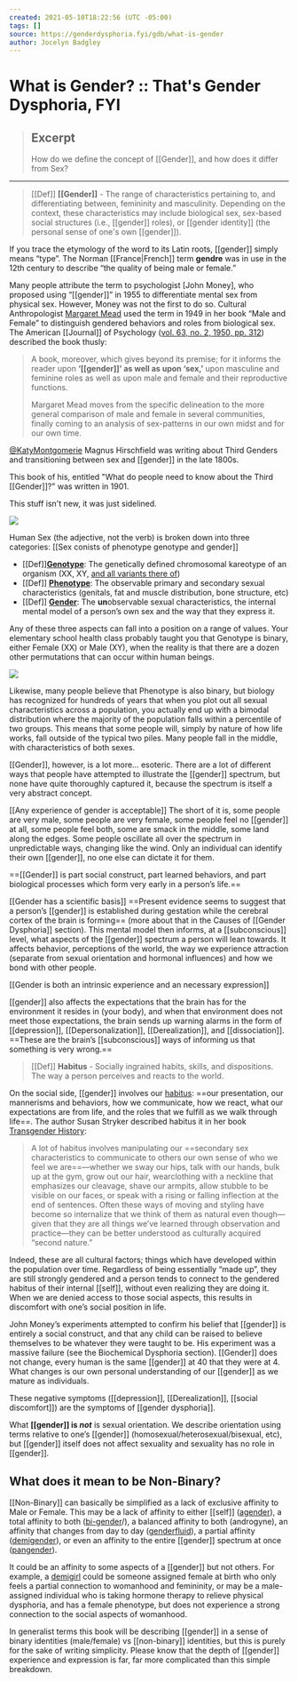```yaml
---
created: 2021-05-10T18:22:56 (UTC -05:00)
tags: []
source: https://genderdysphoria.fyi/gdb/what-is-gender
author: Jocelyn Badgley
---
```


# What is Gender? :: That's Gender Dysphoria, FYI

> ## Excerpt
> How do we define the concept of [[Gender]], and how does it differ from Sex?

---
> [[Def]] **[[Gender]]** - The range of characteristics pertaining to, and differentiating between, femininity and masculinity. Depending on the context, these characteristics may include biological sex, sex-based social structures (i.e., [[gender]] roles), or [[gender identity]] (the personal sense of one's own [[gender]]).

If you trace the etymology of the word to its Latin roots, [[gender]] simply means “type”. The Norman [[France|French]] term **gendre** was in use in the 12th century to describe “the quality of being male or female.”

Many people attribute the term to psychologist [John Money], who proposed using “[[gender]]” in 1955 to differentiate mental sex from physical sex. However, Money was not the first to do so. Cultural Anthropologist [Margaret Mead](https://en.wikipedia.org/wiki/Margaret_Mead) used the term in 1949 in her book “Male and Female” to distinguish gendered behaviors and roles from biological sex. The American [[Journal]] of Psychology ([vol. 63, no. 2, 1950, pp. 312](https://www.jstor.org/stable/1418948)) described the book thusly:

> A book, moreover, which gives beyond its premise; for it informs the reader upon **‘[[gender]]’ as well as upon ‘sex,’** upon masculine and feminine roles as well as upon male and female and their reproductive functions.
> 
> Margaret Mead moves from the specific delineation to the more general comparison of male and female in several communities, finally coming to an analysis of sex-patterns in our own midst and for our own time.


[@KatyMontgomerie](https://twitter.com/KatyMontgomerie) Magnus Hirschfield was writing about Third Genders and transitioning between sex and [[gender]] in the late 1800s.

This book of his, entitled "What do people need to know about the Third [[Gender]]?" was written in 1901.

This stuff isn't new, it was just sidelined.

 [![](https://pbs.twimg.com/media/EQ1IKINWkAAllKR.jpg?name=medium)](https://pbs.twimg.com/media/EQ1IKINWkAAllKR.jpg) 

Human Sex (the adjective, not the verb) is broken down into three categories:
[[Sex conists of phenotype genotype and gender]]
-  [[Def]]**[Genotype](https://en.wikipedia.org/wiki/Genotype)**: The genetically defined chromosomal kareotype of an organism (XX, XY, [and all variants there of](https://twitter.com/sciencevet2/status/1035250518870900737?lang=en))
-  [[Def]] **[Phenotype](https://en.wikipedia.org/wiki/Phenotype)**: The observable primary and secondary sexual characteristics (genitals, fat and muscle distribution, bone structure, etc)
-  [[Def]] **[Gender](https://en.wikipedia.org/wiki/Gender)**: The **un**observable sexual characteristics, the internal mental model of a person’s own sex and the way that they express it.

Any of these three aspects can fall into a position on a range of values. Your elementary school health class probably taught you that Genotype is binary, either Female (XX) or Male (XY), when the reality is that there are a dozen other permutations that can occur within human beings.

 [![](https://genderdysphoria.fyi/gdb/bimodal-0e3e9b4bc1.png)](https://genderdysphoria.fyi/gdb/bimodal-0e3e9b4bc1.png) 

Likewise, many people believe that Phenotype is also binary, but biology has recognized for hundreds of years that when you plot out all sexual characteristics across a population, you actually end up with a bimodal distribution where the majority of the population falls within a percentile of two groups. This means that some people will, simply by nature of how life works, fall outside of the typical two piles. Many people fall in the middle, with characteristics of both sexes.

[[Gender]], however, is a lot more… esoteric. There are a lot of different ways that people have attempted to illustrate the [[gender]] spectrum, but none have quite thoroughly captured it, because the spectrum is itself a very abstract concept.

[[Any experience of gender is acceptable]] The short of it is, some people are very male, some people are very female, some people feel no [[gender]] at all, some people feel both, some are smack in the middle, some land along the edges. Some people oscillate all over the spectrum in unpredictable ways, changing like the wind. Only an individual can identify their own [[gender]], no one else can dictate it for them.

==[[Gender]] is part social construct, part learned behaviors, and part biological processes which form very early in a person’s life.==

[[Gender has a scientific basis]] ==Present evidence seems to suggest that a person’s [[gender]] is established during gestation while the cerebral cortex of the brain is forming== (more about that in the Causes of [[Gender Dysphoria]] section). This mental model then informs, at a [[subconscious]] level, what aspects of the [[gender]] spectrum a person will lean towards. It affects behavior, perceptions of the world, the way we experience attraction (separate from sexual orientation and hormonal influences) and how we bond with other people.

[[Gender is both an intrinsic experience and an necessary expression]]

[[gender]] also affects the expectations that the brain has for the environment it resides in (your body), and when that environment does not meet those expectations, the brain sends up warning alarms in the form of [[depression]], [[Depersonalization]], [[Derealization]], and [[dissociation]]. ==These are the brain’s [[subconscious]] ways of informing us that something is very wrong.==

> [[Def]] **Habitus** - Socially ingrained habits, skills, and dispositions. The way a person perceives and reacts to the world.

On the social side, [[gender]] involves our [habitus](https://en.wikipedia.org/wiki/Habitus_(sociology)): ==our presentation, our mannerisms and behaviors, how we communicate, how we react, what our expectations are from life, and the roles that we fulfill as we walk through life==. The author Susan Stryker described habitus it in her book [Transgender History](https://smile.amazon.com/Transgender-History-second-Todays-Revolution/dp/158005689X):

> A lot of habitus involves manipulating our ==secondary sex characteristics to communicate to others our own sense of who we feel we are==—whether we sway our hips, talk with our hands, bulk up at the gym, grow out our hair, wearclothing with a neckline that emphasizes our cleavage, shave our armpits, allow stubble to be visible on our faces, or speak with a rising or falling inflection at the end of sentences. Often these ways of moving and styling have become so internalize that we think of them as natural even though—given that they are all things we’ve learned through observation and practice—they can be better understood as culturally acquired “second nature.”

Indeed, these are all cultural factors; things which have developed within the population over time. Regardless of being essentially “made up”, they are still strongly gendered and a person tends to connect to the gendered habitus of their internal [[self]], without even realizing they are doing it. When we are denied access to those social aspects, this results in discomfort with one’s social position in life.

John Money’s experiments attempted to confirm his belief that [[gender]] is entirely a social construct, and that any child can be raised to believe themselves to be whatever they were taught to be. His experiment was a massive failure (see the Biochemical Dysphoria section). [[Gender]] does not change, every human is the same [[gender]] at 40 that they were at 4. What changes is our own personal understanding of our [[gender]] as we mature as individuals.

These negative symptoms ([[depression]], [[Derealization]], [[social discomfort]]) are the symptoms of [[gender dysphoria]].

What **[[gender]] is _not_** is sexual orientation. We describe orientation using terms relative to one’s [[gender]] (homosexual/heterosexual/bisexual, etc), but [[gender]] itself does not affect sexuality and sexuality has no role in [[gender]].

## What does it mean to be Non-Binary? 
[[Non-Binary]] can basically be simplified as a lack of exclusive affinity to Male or Female. This may be a lack of affinity to either [[self]] ([agender](https://gender.wikia.org/wiki/Agender)), a total affinity to both ([bi-gender](https://gender.wikia.org/wiki/Bigender)/), a balanced affinity to both (androgyne), an affinity that changes from day to day ([genderfluid](https://gender.wikia.org/wiki/Genderfluid)), a partial affinity ([demigender](https://gender.wikia.org/wiki/Demigender)), or even an affinity to the entire [[gender]] spectrum at once ([pangender](https://gender.wikia.org/wiki/Pangender)).

It could be an affinity to some aspects of a [[gender]] but not others. For example, a [demigirl](https://gender.wikia.org/wiki/Demigirl) could be someone assigned female at birth who only feels a partial connection to womanhood and femininity, or may be a male-assigned individual who is taking hormone therapy to relieve physical dysphoria, and has a female phenotype, but does not experience a strong connection to the social aspects of womanhood.

In generalist terms this book will be describing [[gender]] in a sense of binary identities (male/female) vs [[non-binary]] identities, but this is purely for the sake of writing simplicity. Please know that the depth of [[gender]] experience and expression is far, far more complicated than this simple breakdown.
